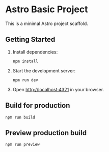 # Astro Basic Project

This is a minimal Astro project scaffold.

## Getting Started

1. Install dependencies:
   ```
   npm install
   ```
2. Start the development server:
   ```
   npm run dev
   ```
3. Open [http://localhost:4321](http://localhost:4321) in your browser.

## Build for production

```
npm run build
```

## Preview production build

```
npm run preview
```
